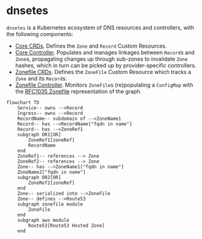 # dnsetes

`dnsetes` is a Kubernetes ecosystem of DNS resources and controllers, with the following components:

* [Core CRDs](/dnsetes-crds/). Defines the `Zone` and `Record` Custom Resources.
* [Core Controller](/dnsetes/). Populates and manages linkages between `Record`s and `Zone`s, propagating changes up through sub-zones to invalidate `Zone` hashes, which in turn can be picked up by provider-specific controllers.
* [Zonefile CRDs](/dnsetes-zonefile-crds/). Defines the `ZoneFile` Custom Resource which tracks a `Zone` and its `Record`s.
* [Zonefile Controller](/dnsetes-zonefile/). Monitors `ZoneFile`s (re)populating a `ConfigMap` with the  [RFC1035 Zonefile](https://datatracker.ietf.org/doc/html/rfc1035#section-5) representation of the graph.

```mermaid
flowchart TD
    Service-- owns -->Record
    Ingress-- owns -->Record
    RecordName-- subdomain of -->ZoneName1
    Record-- has -->RecordName["fqdn in name"]
    Record-- has -->ZoneRef1
    subgraph OR1[OR]
        ZoneRef1[zoneRef]
        RecordName
    end
    ZoneRef1-- references --> Zone
    ZoneRef2-- references --> Zone
    Zone-- has -->ZoneName1["fqdn in name"]
    ZoneName2["fqdn in name"]
    subgraph OR2[OR]
        ZoneRef2[zoneRef]
    end
    Zone-- serialized into -->ZoneFile
    Zone-- defines -->Route53
    subgraph zonefile module
        ZoneFile
    end
    subgraph aws module
        Route53[Route53 Hosted Zone]
    end
```
